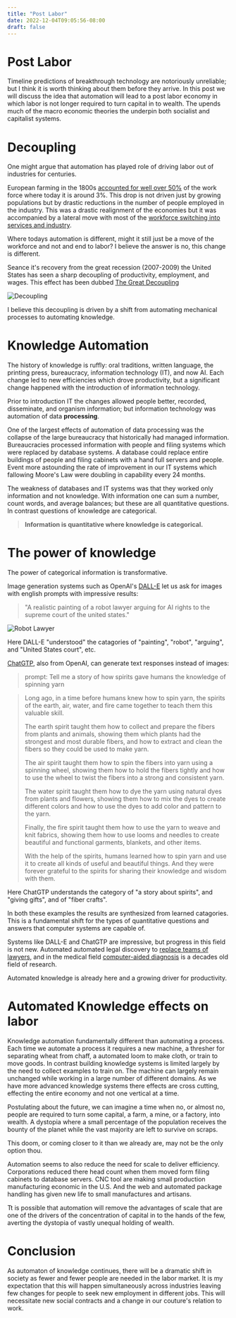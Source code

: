 ```yaml
---
title: "Post Labor"
date: 2022-12-04T09:05:56-08:00
draft: false
---
```


# Post Labor
Timeline predictions of breakthrough technology are notoriously unreliable; but I think it is worth thinking about them before they arrive. In this post we will discuss the idea that automation will lead to a post labor economy in which labor is not longer required to turn capital in to wealth. The upends much of the macro economic theories the underpin both socialist and capitalist systems.

# Decoupling
One might argue that automation has played role of driving labor out of industries for centuries. 

European farming in the 1800s [accounted for well over 50%](https://ourworldindata.org/employment-in-agriculture) of the work force where today it is around 3%. This drop is not driven just by growing populations but by drastic reductions in the number of people employed in the industry. This was a drastic realignment of the economies but it was accompanied by a lateral move with most of the [workforce switching into services and industry](https://www.minnpost.com/macro-micro-minnesota/2012/02/history-lessons-understanding-decline-manufacturing/).

Where todays automation is different, might it still just be a move of the workforce and not and end to labor? I believe the answer is no, this change is different.

Seance it's recovery from the great recession (2007-2009) the United States has seen a sharp decoupling of productivity, employment, and wages. This effect has been dubbed [The Great Decoupling](https://www.nytimes.com/2012/12/12/opinion/global/jobs-productivity-and-the-great-decoupling.html) 

![Decoupling](/decoupeling.webp)

I believe this decoupling is driven by a shift from automating mechanical processes to automating knowledge.

# Knowledge Automation
The history of knowledge is ruffly: oral traditions, written language, the printing press, bureaucracy, information technology (IT), and now AI. Each change led to new efficiencies which drove productivity, but a significant change happened with the introduction of information technology. 

Prior to introduction IT the changes allowed people better, recorded, disseminate, and organism information; but information technology was automation of data **processing**. 

One of the largest effects of automation of data processing was the collapse of the large bureaucracy that historically had managed information.  Bureaucracies processed information with people and filing systems which were replaced by database systems. A database could replace entire buildings of people and filing cabinets with a hand full servers and people. Event more astounding the rate of improvement in our IT systems which fallowing Moore's Law were doubling in capability every 24 months.

The weakness of databases and IT systems was that they worked only information and not knowledge. With information one can sum a number, count words, and average balances; but these are all quantitative questions. In contrast questions of knowledge are categorical.

>**Information is quantitative where knowledge is categorical.**

# The power of knowledge
The power of categorical information is transformative. 

Image generation systems such as OpenAI's [DALL-E](https://labs.openai.com/) let us ask for images with english prompts with impressive results:

>"A realistic painting of a robot lawyer arguing for AI rights to the supreme court of the united states."

![Robot Lawyer](/robot-lawyer.png)

Here DALL-E "understood" the catagories of "painting", "robot", "arguing", and "United States court", etc.

[ChatGTP](https://openai.com/blog/chatgpt/), also from OpenAI, can generate text responses instead of images:

>prompt: Tell me a story of how spirits gave humans the knowledge of spinning yarn

>Long ago, in a time before humans knew how to spin yarn, the spirits of the earth, air, water, and fire came together to teach them this valuable skill.
>
>The earth spirit taught them how to collect and prepare the fibers from plants and animals, showing them which plants had the strongest and most durable fibers, and how to extract and clean the fibers so they could be used to make yarn.
>
>The air spirit taught them how to spin the fibers into yarn using a spinning wheel, showing them how to hold the fibers tightly and how to use the wheel to twist the fibers into a strong and consistent yarn.
>
>The water spirit taught them how to dye the yarn using natural dyes from plants and flowers, showing them how to mix the dyes to create different colors and how to use the dyes to add color and pattern to the yarn.
>
>Finally, the fire spirit taught them how to use the yarn to weave and knit fabrics, showing them how to use looms and needles to create beautiful and functional garments, blankets, and other items.
>
>With the help of the spirits, humans learned how to spin yarn and use it to create all kinds of useful and beautiful things. And they were forever grateful to the spirits for sharing their knowledge and wisdom with them.

Here ChatGTP understands the category of "a story about spirits", and "giving gifts", and of "fiber crafts".

In both these examples the results are synthesized from learned catagories. This is a fundamental shift for the types of quantitative questions and answers that computer systems are capable of.

Systems like DALL-E and ChatGTP are impressive, but progress in this field is not new. Automated automated legal discovery to [replace teams of lawyers](https://www.nytimes.com/2011/03/05/science/05legal.html), and in the medical field [computer-aided diagnosis](https://en.wikipedia.org/wiki/Computer-aided_diagnosis) is a decades old field of research.  

Automated knowledge is already here and a growing driver for productivity.

# Automated Knowledge effects on labor

Knowledge automation fundamentally different than automating a process. Each time we automate a process it requires a new machine, a thresher for separating wheat from chaff, a automated loom to make cloth, or train to move goods. In contrast building knowledge systems is limited largely by the need to collect examples to train on. The machine can largely remain unchanged while working in a large number of different domains. As we have more advanced knowledge systems there effects are cross cutting, effecting the entire economy and not one vertical at a time.

Postulating about the future, we can imagine a time when no, or almost no, people are required to turn some capital, a farm, a mine, or a factory, into wealth. A dystopia where a small percentage of the population receives the bounty of the planet while the vast majority are left to survive on scraps.

This doom, or coming closer to it than we already are, may not be the only option thou. 

Automation seems to also reduce the need for scale to deliver efficiency. Corporations reduced there head count when them moved form filing cabinets to database servers. CNC tool are making small production manufacturing economic in the U.S. And the web and automated package handling has given new life to small manufactures and artisans.

Tt is possible that automation will remove the advantages of scale that are one of the drivers of the concentration of capital in to the hands of the few, averting the dystopia of vastly unequal holding of wealth.

# Conclusion

As automaton of knowledge continues, there will be a dramatic shift in society as fewer and fewer people are needed in the labor market. It is my expectation that this will happen simultaneously across industries leaving few changes for people to seek new employment in different jobs. This will necessitate new social contracts and a change in our couture's relation to work. 